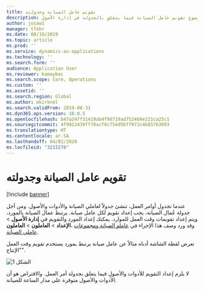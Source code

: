 ```yaml
---
title: تقويم عامل الصيانة وجدولته
description: يشرح هذا الموضوع تقويم عامل الصيانة فيما يتعلق بالجدولة في إدارة الأصول.
author: josaw1
manager: tfehr
ms.date: 08/19/2019
ms.topic: article
ms.prod: ''
ms.service: dynamics-ax-applications
ms.technology: ''
ms.search.form: ''
audience: Application User
ms.reviewer: kamaybac
ms.search.scope: Core, Operations
ms.custom: ''
ms.assetid: ''
ms.search.region: Global
ms.author: mkirknel
ms.search.validFrom: 2019-08-31
ms.dyn365.ops.version: 10.0.5
ms.openlocfilehash: b47a24ff31419ab4f9d719ad7524b9e221ca25c1
ms.sourcegitcommit: 4f9912439ff78acf0c754d5bff972c4b85763093
ms.translationtype: HT
ms.contentlocale: ar-SA
ms.lasthandoff: 04/02/2020
ms.locfileid: "3215276"
---
```

# <a name="maintenance-worker-calendar-and-scheduling"></a>تقويم عامل الصيانة وجدولته

[!include [banner](../../includes/banner.md)]

 

عندما تجدول أوامر العمل، تنشئ جدولاً لعاملي الصيانة والأدوات والأصول. ومن أجل جدولة عُمال الصيانة، يجب إعداد تقويم لكل عامل صيانة. يرتبط عمال الصيانة بالمورد، ويتم إعداد تقويمات وقت العمل للموارد. يمكنك إعداد المورد والتقويم في **إدارة الأصول** > **الإعداد** > **العاملون** > **العاملون‏‎**، وقد ورد وصف هذا الإجراء في [عاملو الصيانة ومجموعات عاملي الصيانة‬](../setup-for-objects/workers-and-worker-groups.md).

تعرض لقطة الشاشة أدناه مثالاً عن عامل صيانة يرتبط بمورد يستخدم تقويم وقت العمل "الإنتاج".

![الشكل 1](media/01-work-order-scheduling.png)

لا يلزم إعداد التقويم للأدوات والأصول فيما يتعلق بجدولة أمر العمل. والافتراض هو أن الأدوات والأصول متوفرة على مدار الساعة للصيانة.

